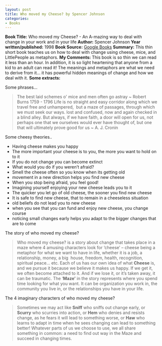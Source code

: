 ```yaml
---
layout: post
title: Who moved my Cheese? by Spencer Johnson
categories:
- Books
---
```



**Book Title:** Who moved my Cheese? - An A-mazing way to deal with change in your work and in your life
**Author:** Spencer Johnson
**Year written/published:** 1998
**Book Source:** [Google Books](http://books.google.com/books?id=aDvqGQAACAAJ&dq=who+moved+my+cheese)
**Summary:** This thin short book teaches us on how to deal with change using cheese, mice, and LittlePeople as metaphors.
**My Comments:** This book is so thin we can read it less than an hour. In addition, it is so light heartening that anyone from a kid to an adult can read it! The meanings and metaphors are what we need to derive from it… it has powerful hidden meanings of change and how we deal with it.
**Some extracts:**

Some phrases...

> The best laid schemes o' mice and men often go astray ~ Robert Burns 1759 - 1796 Life is no straight and easy corridor along which we travel free and unhampered,  but a maze of passages, through which we must seek our ways. lost and confused, now and again checked in a blind alley. But always, if we have faith, a door will open for us, not perhaps one that we ourselves would ever have thought of, but one that will ultimately prove good for us ~ A. J. Cronin

Some cheesy theories..

- Having cheese makes you happy
- The more important your cheese is to you, the more you want to hold on to it
- If you do not change you can become extinct
- What would you do if you weren’t afraid?
- Smell the cheese often so you know when its getting old
- movement in a new direction helps you find new cheese
- When you stop being afraid, you feel good!
- Imagining yourself enjoying your new cheese leads you to it
- The quicker you let go of old cheese, the sooner you find new cheese
- It is safe to find new cheese, that to remain in a cheeseless situation
- old beliefs do not lead you to new cheese
- when you see that you can fund and enjoy new cheese, you change course
- noticing small changes early helps you adapt to the bigger changes that are to come

The story of who moved my cheese?

> Who moved my cheese? is a story about change that takes place in a maze where 4 amusing characters look for ‘cheese’ – cheese being a metaphor for what we want to have in life, whether it is a job, a relationship, money, a big  house, freedom, health, recognition, spiritual peace… etc. Each of us has our own idea of what **Cheese** is, and we pursue it because we believe it makes us happy. If we get it, we often become attached to it. And if we lose it, or it’s taken away, it can be traumatic. The ‘**Maze’** in the story represents where you spend time looking for what you want. It can be organization you work in, the community you live in, or the relationships you have in your life.

The 4 imaginary characters of who moved my cheese?

> Sometimes we may act like **Sniff** who sniffs out change early, or **Scurry** who scurries into action, or **Hem** who denies and resists change, as he fears it will lead to something worse, or **Haw** who learns to adapt in time when he sees changing can lead to something better! Whatever parts of us we choose to use, we all share something in common: a need to find out way in the Maze and succeed in changing times.
